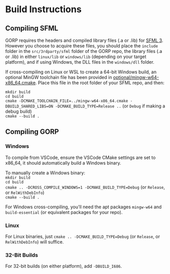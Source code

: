 # Build Instructions

## Compiling SFML

GORP requires the headers and compiled library files (.a or .lib) for [SFML 3](https://github.com/SFML/SFML). However you choose to acquire these files, you
should place the `include` folder in the `src/3rdparty/sfml` folder of the GORP repo, the library files (.a or .lib) in either `linux/lib` or `windows/lib`
(depending on your target platform), and if using Windows, the DLL files in the `windows/dll` folder.

If cross-compiling on Linux or WSL to create a 64-bit Windows build, an optional MinGW toolchain file has been provided in
[optional/mingw-w64-x86_64.cmake](https://github.com/Gravecat/gorp/blob/main/optional/mingw-w64-x86_64.cmake). Place this file in the root folder of your SFML
repo, and then:

`mkdir build`<br>
`cd build`<br>
`cmake -DCMAKE_TOOLCHAIN_FILE=../mingw-w64-x86_64.cmake -DBUILD_SHARED_LIBS=ON -DCMAKE_BUILD_TYPE=Release ..` (or `Debug` if making a debug build)<br>
`cmake --build .`

## Compiling GORP

### Windows

To compile from VSCode, ensure the VSCode CMake settings are set to x86_64, it should automatically build a Windows binary.

To manually create a Windows binary:<br>
`mkdir build`<br>
`cd build`<br>
`cmake .. -DCROSS_COMPILE_WINDOWS=1 -DCMAKE_BUILD_TYPE=Debug` (or `Release`, or `RelWithDebInfo`)<br>
`cmake --build .`

For Windows cross-compiling, you'll need the apt packages `mingw-w64` and `build-essential` (or equivalent packages for your repo).

### Linux

For Linux binaries, just `cmake .. -DCMAKE_BUILD_TYPE=Debug` (or `Release`, or `RelWithDebInfo`) will suffice.

### 32-Bit Builds

For 32-bit builds (on either platform), add `-DBUILD_I686`.
